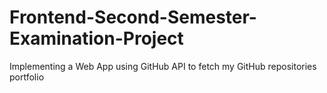 # Frontend-Second-Semester-Examination-Project
Implementing a Web App using GitHub API to fetch my GitHub repositories portfolio 
